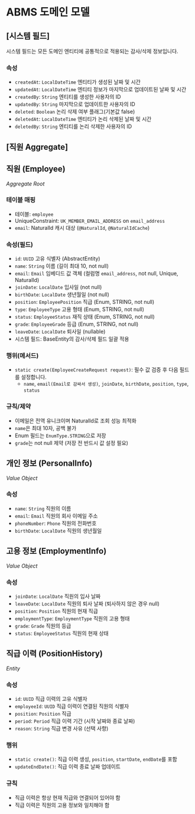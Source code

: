 # ABMS 도메인 모델

## [시스템 필드]
시스템 필드는 모든 도메인 엔티티에 공통적으로 적용되는 감사/삭제 정보입니다.
### 속성
- `createdAt`: `LocalDateTime` 엔티티가 생성된 날짜 및 시간
- `updatedAt`: `LocalDateTime` 엔티티 정보가 마지막으로 업데이트된 날짜 및 시간
- `createdBy`: `String` 엔티티를 생성한 사용자의 ID
- `updatedBy`: `String` 마지막으로 업데이트한 사용자의 ID
- `deleted`: `Boolean` 논리 삭제 여부 플래그(기본값 false)
- `deletedAt`: `LocalDateTime` 엔티티가 논리 삭제된 날짜 및 시간
- `deletedBy`: `String` 엔티티를 논리 삭제한 사용자의 ID

## [직원 Aggregate]

## 직원 (Employee)
_Aggregate Root_

### 테이블 매핑
- 테이블: `employee`
- UniqueConstraint: `UK_MEMBER_EMAIL_ADDRESS` on `email_address`
- `email`: NaturalId 캐시 대상 (`@NaturalId`, `@NaturalIdCache`)

### 속성(필드)
- `id`: `UUID` 고유 식별자 (AbstractEntity)
- `name`: `String` 이름 (길이 최대 10, not null)
- `email`: `Email` 임베디드 값 객체 (컬럼명 `email_address`, not null, Unique, NaturalId)
- `joinDate`: `LocalDate` 입사일 (not null)
- `birthDate`: `LocalDate` 생년월일 (not null)
- `position`: `EmployeePosition` 직급 (Enum, STRING, not null)
- `type`: `EmployeeType` 고용 형태 (Enum, STRING, not null)
- `status`: `EmployeeStatus` 재직 상태 (Enum, STRING, not null)
- `grade`: `EmployeeGrade` 등급 (Enum, STRING, not null)
- `leaveDate`: `LocalDate` 퇴사일 (nullable)
- 시스템 필드: BaseEntity의 감사/삭제 필드 일괄 적용

### 행위(메서드)
- `static create(EmployeeCreateRequest request)`: 필수 값 검증 후 다음 필드를 설정합니다.
  - `name`, `email(Email로 감싸서 생성)`, `joinDate`, `birthDate`, `position`, `type`, `status`

### 규칙/제약
- 이메일은 전역 유니크이며 NaturalId로 조회 성능 최적화
- `name`은 최대 10자, 공백 불가
- Enum 필드는 `EnumType.STRING`으로 저장
- `grade`는 not null 제약 (저장 전 반드시 값 설정 필요)

## 개인 정보 (PersonalInfo)
_Value Object_
### 속성
- `name`: `String` 직원의 이름
- `email`: `Email` 직원의 회사 이메일 주소
- `phoneNumber`: `Phone` 직원의 전화번호
- `birthDate`: `LocalDate` 직원의 생년월일

## 고용 정보 (EmploymentInfo)
_Value Object_
### 속성
- `joinDate`: `LocalDate` 직원의 입사 날짜
- `leaveDate`: `LocalDate` 직원의 퇴사 날짜 (퇴사하지 않은 경우 null)
- `position`: `Position` 직원의 현재 직급
- `employmentType`: `EmploymentType` 직원의 고용 형태
- `grade`: `Grade` 직원의 등급
- `status`: `EmployeeStatus` 직원의 현재 상태

## 직급 이력 (PositionHistory)
_Entity_
### 속성
- `id`: `UUID` 직급 이력의 고유 식별자
- `employeeId`: `UUID` 직급 이력이 연결된 직원의 식별자
- `position`: `Position` 직급
- `period`: `Period` 직급 이력 기간 (시작 날짜와 종료 날짜)
- `reason`: `String` 직급 변경 사유 (선택 사항)
### 행위
- `static create()`: 직급 이력 생성, `position`, `startDate`, `endDate`를 포함
- `updateEndDate()`: 직급 이력 종료 날짜 업데이트
### 규칙
- 직급 이력은 항상 현재 직급와 연결되어 있어야 함
- 직급 이력은 직원의 고용 정보와 일치해야 함